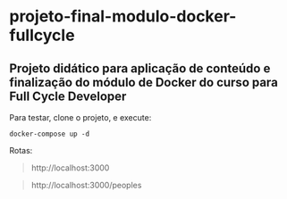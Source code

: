 # projeto-final-modulo-docker-fullcycle

## Projeto didático para aplicação de conteúdo e finalização do módulo de Docker do curso para Full Cycle Developer

Para testar, clone o projeto, e execute:

    docker-compose up -d

Rotas:

> http://localhost:3000

> http://localhost:3000/peoples
